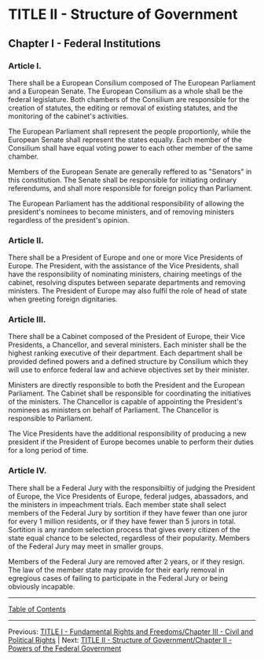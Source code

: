 # TITLE II - Structure of Government

## Chapter I - Federal Institutions

### Article I. 
There shall be a European Consilium composed of The European Parliament and a European Senate. The European Consilium as a whole shall be the federal legislature. Both chambers of the Consilium are responsible for the creation of statutes, the editing or removal of existing statutes, and the monitoring of the cabinet's activities. 

The European Parliament shall represent the people proportionly, while the European Senate shall represent the states equally. Each member of the Consilium shall have equal voting power to each other member of the same chamber. 

Members of the European Senate are generally reffered to as "Senators" in this constitution. The Senate shall be responsible for initiating ordinary referendums, and shall more responsible for foreign policy than Parliament.

The European Parliament has the additional responsibility of allowing the president's nominees to become ministers, and of removing ministers regardless of the president's opinion.

### Article II.
There shall be a President of Europe and one or more Vice Presidents of Europe. The President, with the assistance of the Vice Presidents, shall have the responsibility of nominating ministers, chairing meetings of the cabinet, resolving disputes between separate departments and removing ministers. The President of Europe may also fulfil the role of head of state when greeting foreign dignitaries.

### Article III.
There shall be a Cabinet composed of the President of Europe, their Vice Presidents, a Chancellor, and several ministers. Each minister shall be the highest ranking executive of their department. Each department shall be provided defined powers and a defined structure by Consilium which they will use to enforce federal law and achieve objectives set by their minister. 

Ministers are directly responsible to both the President and the European Parliament. The Cabinet shall be responsible for coordinating the initiatives of the ministers. The Chancellor is capable of appointing the President's nominees as ministers on behalf of Parliament. The Chancellor is responsible to Parliament. 

The Vice Presidents have the additional responsibility of producing a new president if the President of Europe becomes unable to perform their duties for a long period of time.

### Article IV.
There shall be a Federal Jury with the responsibiltiy of judging the President of Europe, the Vice Presidents of Europe, federal judges, abassadors, and the ministers in impeachment trials. Each member state shall select members of the Federal Jury by sortition if they have fewer than one juror for every 1 million residents, or if they have fewer than 5 jurors in total. Sortition is any random selection process that gives every citizen of the state equal chance to be selected, regardless of their popularity. Members of the Federal Jury may meet in smaller groups.

Members of the Federal Jury are removed after 2 years, or if they resign. The law of the member state may provide for their early removal in egregious cases of failing to participate in the Federal Jury or being obviously incapable.

---

[Table of Contents](TABLE_OF_CONTENTS.md)

---
Previous: [TITLE I - Fundamental Rights and Freedoms/Chapter III - Civil and Political Rights](TITLE_1_CH_3.md) | Next: [TITLE II - Structure of Government/Chapter II - Powers of the Federal Government](TITLE_2_CH_2.md)
